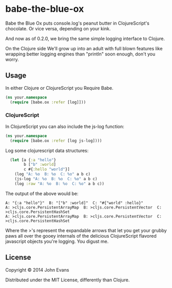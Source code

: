 # babe-the-blue-ox

Babe the Blue Ox puts console.log's peanut butter in ClojureScript's chocolate.
Or vice versa, depending on your kink.

And now as of 0.2.0, we bring the same simple logging interface to Clojure.

On the Clojure side We'll grow up into an adult with full blown features like
wrapping better logging engines than "println" soon enough, don't you worry.

## Usage

In either Clojure or ClojureScript you Require Babe.

```clojure
(ns your.namespace
  (require [babe.ox :refer [log]]))
```

### ClojureScript

In ClojureScript you can also include the js-log function:

```clojure
(ns your.namespace
  (require [babe.ox :refer [log js-log])))
```
Log some clojurescript data structures:

```clojure
  (let [a {:a "hello"}
        b ["b" :world]
        c #{:hello "world"}]
    (log "A: %o  B: %o  C: %o" a b c)
    (js-log "A: %o  B: %o  C: %o" a b c)
    (log :raw "A: %o  B: %o  C: %o" a b c))
```

The output of the above would be:

    A: "{:a "hello"}"  B: "["b" :world]"  C: "#{"world" :hello}"
    A: >cljs.core.PersistentArrayMap  B: >cljs.core.PersistentVector  C: >cljs.core.PersistentHashSet
    A: >cljs.core.PersistentArrayMap  B: >cljs.core.PersistentVector  C: >cljs.core.PersistentHashSet

Where the >'s represent the expandable arrows that let you get your grubby paws
all over the gooey internals of the delicious ClojureScript flavored javascript
objects you're logging.  You digust me.

## License

Copyright © 2014 John Evans

Distributed under the MIT License, differently than Clojure.
